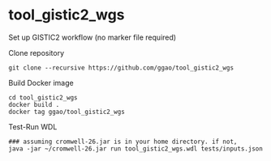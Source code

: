 # tool_gistic2_wgs
Set up GISTIC2 workflow (no marker file required)

Clone repository
```
git clone --recursive https://github.com/ggao/tool_gistic2_wgs
```

Build Docker image
```
cd tool_gistic2_wgs
docker build .
docker tag ggao/tool_gistic2_wgs
```

Test-Run WDL
```
### assuming cromwell-26.jar is in your home directory. if not, 
java -jar ~/cromwell-26.jar run tool_gistic2_wgs.wdl tests/inputs.json
```
